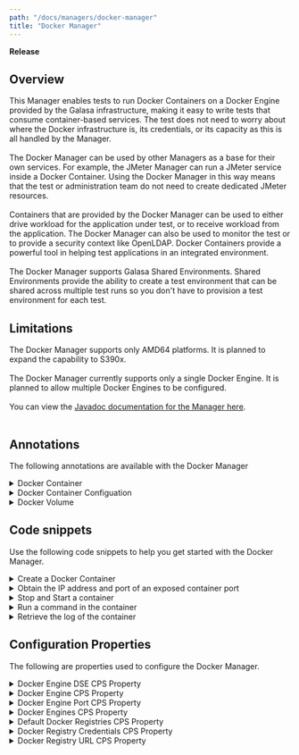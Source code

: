 ```yaml
---
path: "/docs/managers/docker-manager"
title: "Docker Manager"
---
```


**Release**

## Overview
This Manager enables tests to run Docker Containers on a Docker Engine provided by the Galasa infrastructure, making it easy to write tests that consume container-based services. The test does not need to worry about where the Docker infrastructure is, its credentials, or its capacity as this is all handled by the Manager. <br><br> The Docker Manager can be used by other Managers as a base for their own services.  For example, the JMeter Manager can run a JMeter service inside a Docker Container.  Using the Docker Manager in this way means that the test or administration team  do not need to create dedicated JMeter resources. <br><br>  Containers that are provided by the Docker Manager can be used to either drive  workload for the application under test, or to receive workload from the application.  The Docker Manager can also be used to monitor the test or to provide a security context like  OpenLDAP. Docker Containers provide a powerful tool in helping test applications in an integrated environment. <br><br> The Docker Manager supports Galasa Shared Environments.  Shared Environments provide  the ability to create a test environment that can be shared across multiple test runs  so you don't have to provision a test environment for each test.

## Limitations
The Docker Manager supports only AMD64 platforms. It is planned to expand the capability to S390x. <br><br> The Docker Manager currently supports only a single Docker Engine.  It is planned to allow multiple Docker Engines to be configured.<br><br> You can view the <a href="https://javadoc.galasa.dev/dev/galasa/docker/package-summary.html" target="_blank" rel="noopener noreferrer"> Javadoc documentation for the Manager here</a>. <br><br>


## Annotations

The following annotations are available with the Docker Manager
<details>
<summary>Docker Container</summary>

| Annotation: | Docker Container |
| --------------------------------------- | :------------------------------------- |
| Name: | @DockerContainer |
| Description: | The <code>@DockerContainer</code> annotation requests the Docker Manager to allocate a slot and start a container  on the infrastructure Docker Engines. The test can request as many containers as required within  the limits set by the Docker Manager configuration. |
| Attribute: `dockerContainerTag` |  The <code>dockerContainerTag</code> is used to identify the Docker Container to other Managers or Shared Environments.  If a test is using multiple  Docker Containers, each separate Docker Container must have a unique tag. If two Docker Containers use the same tag, they will refer to the  same Docker Container. |
| Attribute: `image` |  The <code>image</code> attribute provides the Docker Image that is used to create the Docker Container.  The image name must not  include the Docker Registry as this is provided in the CPS.   If using a public official image from DockerHub,  then the  image name must be prefixed with <code>library/</code>, for example <code>library/httpd:latest</code>, the Docker Manager will not default to the library namespace like the Docker commands do. |
| Attribute: `start` |  The <code>start</code> attribute indicates whether the Docker Container should be started automatically. If the  test needs to perform some work before the container is started, then <code>start=false</code> should be used, after which  <code>IDockerContainer.start()</code> can be called to start the container. |
| Attribute: `dockerEngineTag` |  The <code>dockerEngineTag</code> will be used in the future so that a container can be run on a specific Docker Engine type. You would not normally need to provide a Docker Engine tag. |
| Syntax: | <code>@DockerContainer(image="library/httpd:latest")<br> public IDockerContainer httpdContainer;<br> @DockerContainer(image="privateimage", start=false)<br> public IDockerContainer container1;<br> </code> |
| Notes: | The <code>IDockerContainer</code> interface gives the test access to the IPv4/6 address and the exposed port numbers of the Docker Container.  The interface also enables the test to execute commands and retrieve the log and transfer files that are sent to  and from the container.<br><br> See <a href="https://javadoc-snapshot.galasa.dev/dev/galasa/docker/DockerContainer.html" target="_blank">DockerContainer</a> and <a href="https://javadoc-snapshot.galasa.dev/dev/galasa/docker/IDockerContainer.html" target="_blank">IDockerContainer</a> to find out more. |

</details>

<details>
<summary>Docker Container Configuation</summary>

| Annotation: | Docker Container Configuation |
| --------------------------------------- | :------------------------------------- |
| Name: | @DockerContainerConfig |
| Description: | The code>@DockerContainerConfig</code> annotation provides an object to manually configure certain aspects of a containers run. Within the annotation, volumes can be requests, for both binding and provisioning. Look at the Docker volume annotation  description for more details. The IDockerContainerConfig object it self allows for non provisioing configurations to be set at test time and  ammended between container startups. The IDockerContainer object needs to use the startWithConfig() method to take use of the customised  startup config |
| Attribute: `dockerVolumes` |  Multiple volumes can be mounted within a single configuration  @return |
| Syntax: | <code>@DockerContainerConfig(      dockerVolumes =  { |

</details>

<details>
<summary>Docker Volume</summary>

| Annotation: | Docker Volume |
| --------------------------------------- | :------------------------------------- |
| Name: | @DockerVolume |
| Description: | The code>@DockerVolume</code> annotation provides the capability to bind or provision docker volumes. The  volumes were desgined with three Docker volume use cases in mind:  1. Mounting configuration - in this usecase any volume to be mounted contains configuration data and must not be edited by the running      container, as this could affect parallelization of test running. Therefore, in the DockerVolume annotation, if a volume name is provided      (aka already exists), the mount will be read only.  2. Sharing volumes - when a volume is required for multiple containers to use to share data. This shoult not be a provided volume, so it      is expected that a volume name will not be passed to the DockerVolume annotation, and the docker engine will generate a name. This      volume will be tagged for later reference. Current limitation is that the config used to provision the volume must be used for all      containers wanting to mount the same volume. This results in the path having to be the same in all containers.  3. Persisting data - There may be a use case for a volume to exsist outside the life span of the test. For this I have encorparated a      boolean called persist on the DockerVolume annotation. This is not indefinate, but controlled by resource management. A good default      would probably be 24 hours, but can utimately be set by the user with a CPS property. |
| Attribute: `existingVolumeName` |  By default it is expected that Galasa should provision and control the volume. This field should only be used if beinding to an already exisitng volume.  @return |
| Attribute: `mountPath` |  Where to mount the volume on the container.  @return |
| Attribute: `volumeTag` |  When wanting to reference a mount that is going to be provisioned, this tage will be used.  @return |
| Attribute: `dockerEngineTag` |  The <code>dockerEngineTag</code> will be used in the future so that a volume can be allocated on a specific Docker Engine type. You would not normally need to provide a Docker Engine tag.  @return |
| Attribute: `readOnly` |  This field is used to protect this volume. If this volume is intended to be mounted to multiple containers, which you do not want  editing the contents, set this to be true  @return |
| Syntax: | <code>@DockerContainerConfig(      dockerVolumes =  {           // A read only mount, as a specific volume was requested. |

</details>



## Code snippets

Use the following code snippets to help you get started with the Docker Manager.
 
<details><summary>Create a Docker Container</summary>

The following snippet shows the minimum code that is required to request a Docker Container in a Galasa test:

```
@Dockercontainer(image="library/httpd:latest", tag="http", start=true)
public IDockercontainer container1;
```

The code creates a Docker Container with an Apache HTTP Server running on port 80. Although this does not provide much, it does give a known target HTTP Server that you can start and stop in order to test how your application responds in those circumstances.  By accessing the *container1* field, you can find the IP address and port that was used for the container. 


At the end of the test, the Docker Manager automatically stops and discards the Docker Container. If for some reason the test was not able to do this, the Docker Manager resource management routines perform the same clean up after the Galasa Ecosystem discovers the test has disappeared.

There is no limit in Galasa on how many Docker Containers can be used within a single test. The only limit is the number of Docker Containers that can be started in the Galasa Ecosystem. This limit is set by the Galasa Administrator and is typically set to the maximum number of containers that can be supported by the Docker Server or Swarm.  If there are not enough slots available for an automated run, the run is put back on the queue in *waiting* state to retry. Local test runs fail if there are not enough container slots available.
</details>

<details><summary>Obtain the IP address and port of an exposed container port</summary>

Find the IP address and port by using the following code which provisions and starts an Apache HTTP server on port 80:

```
@Dockercontainer(image="library/httpd:latest")
public IDockercontainer httpcontainer;
...
InetSocketAddress port80 = httpContainer.getFirstSocketForExposedPort(80);
```
</details>

<details><summary>Stop and Start a container</summary>

Stop and start your Apache HTTP Server to test how your application responds by using the following code:

```
@Dockercontainer(image="library/httpd:latest")
public IDockercontainer httpcontainer;
...
httpContainer.stop();

httpContainer.start();
```
</details>

<details><summary>Run a command in the container</summary>

Use the following code to execute a command within the Docker Container and return the resulting output:
```
@Dockercontainer(image="library/httpd:latest")
public IDockercontainer httpcontainer;
...
IDockerExec exec = httpContainer.exec("ls","-l","/var/log");
exec.waitForExec();
String output = exec.getCurrentOutput();
```
</details>

<details><summary>Retrieve the log of the container</summary>

Use the following code to retrieve the container log:

```
@Dockercontainer(image="library/httpd:latest")
public IDockercontainer httpcontainer;
...
String log = httpContainer.getStdOut();
```
</details>


## Configuration Properties

The following are properties used to configure the Docker Manager.
 
<details>
<summary>Docker Engine DSE CPS Property</summary>

| Property: | Docker Engine DSE CPS Property |
| --------------------------------------- | :------------------------------------- |
| Name: | docker.dse.engine.[engineTag] |
| Description: | A property that allows a image to be tagged, and then selected from a test class |
| Required:  | No |
| Default value: | PRIMARY |
| Valid values: | An ID for the engine, e.g. LOCAL |
| Examples: | <code>docker.dse.engine.PRIMARY=LOCAL<br> </code> |

</details>
 
<details>
<summary>Docker Engine CPS Property</summary>

| Property: | Docker Engine CPS Property |
| --------------------------------------- | :------------------------------------- |
| Name: | docker.engine.[engineId].hostname |
| Description: | Provides location of the Docker Engine |
| Required:  | Yes - the hostname of the Docker Engine must be provided |
| Default value: | None |
| Valid values: | A valid DNS name or IPv4/6 address |
| Examples: | <code>docker.engine.[engineId].hostname=docker.example.company.org<br> docker.engine.[engineId].hostname=192.168.2.3 </code> |

Currently, the Docker Manager supports only a single Docker Engine although it is planned to allow multiple Engines to be configured.<br> To allow local runs to access the local Docker Engine, you must add this property to the CPS and enable the TCP port of your local Docker Engine.<br> If the Docker Engine is not using the default TCP port, you must provide the *docker.engine.port* configuration property in the CPS.

</details>
 
<details>
<summary>Docker Engine Port CPS Property</summary>

| Property: | Docker Engine Port CPS Property |
| --------------------------------------- | :------------------------------------- |
| Name: | docker.engine.port |
| Description: | Provides TCP Port of the Docker Engine |
| Required:  | No |
| Default value: | 2375 |
| Valid values: | Any valid TCP Port number |
| Examples: | <code>docker.engine.port=2375</code> |

The Docker Manager communicates with the Docker Engine via TCP. The Docker Engine needs to be  configured to open the TCP port, which is usually 2375. If the port is not the default one, then this property needs to be provided in the CPS.

</details>
 
<details>
<summary>Docker Engines CPS Property</summary>

| Property: | Docker Engines CPS Property |
| --------------------------------------- | :------------------------------------- |
| Name: | docker.default.engines |
| Description: | Comma seperated list of availble docker engines |
| Required:  | Yes - at least one engine needs to be defined |
| Default value: | None |
| Valid values: | An ID for the engine, e.g. LOCAL |
| Examples: | <code>docker.default.engines=LOCAL<br> </code> |

Currently, the Docker Manager supports only a single Docker Engine group called "default" although it is planned to allow multiple Engine groups to be configured.<br>

</details>
 
<details>
<summary>Default Docker Registries CPS Property</summary>

| Property: | Default Docker Registries CPS Property |
| --------------------------------------- | :------------------------------------- |
| Name: | docker.default.registries |
| Description: | An ordered list of Docker Registries IDs to search for Images requested by Galasa Tests |
| Required:  | No |
| Default value: | If not provided, DOCKERHUB id will be added |
| Valid values: | A comma separated list of ID.  See CPS property <code>docker.registry.ID</code> |
| Examples: | <code>docker.default.registries=LOCAL,DOCKERHUB</code> |

To decouple Docker Registries from the Galasa test, this property allows the Docker Manager to search for images. The main reason being if the customer Docker Registry moves, only this property needs  to change, instead of having to change the source code of lots of tests. <br> <br> The registries are searched in order when looking for an image. When the image is located, the search stops.  <br> <br> If this property is provided in the CPS, the Docker Hub registry is not automatically appended. If it is required, then the DOCKERHUB id must be included.

</details>
 
<details>
<summary>Docker Registry Credentials CPS Property</summary>

| Property: | Docker Registry Credentials CPS Property |
| --------------------------------------- | :------------------------------------- |
| Name: | docker.registry.[ID.]credentials |
| Description: | Provides the credentials of a Docker Registry that is used by the Docker Manager |
| Required:  | Yes if the registry requires authentication. |
| Default value: | DOCKER |
| Valid values: | A valid credentials ID. |
| Examples: | <code>docker.registry.LOCAL.credentials=CREDSID</code> |

If the <code>docker.registry.ID.credentials</code> CPS property is missing, the Docker Manager will attempt to use the credentials ID that is provided in <code>docker.registry.credentials</code>, if that is missing, then the default credentials  ID of <code>DOCKER</code> will be used.

</details>
 
<details>
<summary>Docker Registry URL CPS Property</summary>

| Property: | Docker Registry URL CPS Property |
| --------------------------------------- | :------------------------------------- |
| Name: | docker.registry.ID.url |
| Description: | Provides the URL of a Docker Registry that is used by the Docker Manager. |
| Required:  | Yes if the Registry ID is used in the CPS Property <code>docker.default.registries</code>. However,  the Docker Manager will default DOCKERHUB to <code>https://registry.hub.docker.com</code> if not provided. |
| Default value: | None, except for DOCKERHUB where the default is <code>https://registry.hub.docker.com</code> |
| Valid values: | A valid URL |
| Examples: | <code>docker.registry.LOCAL.url=https://registry.local.com</code> |

If the Docker Registry requires credentials for authentication, then the id for the credentials must be provided using the CPS property  <code>docker.registry.ID.credentials</code> or <code>docker.registry.credentials</code>

</details>
